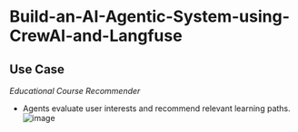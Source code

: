 # Build-an-AI-Agentic-System-using-CrewAI-and-Langfuse
## Use Case 

 *Educational Course Recommender*  
   - Agents evaluate user interests and recommend relevant learning paths.
![image](https://github.com/user-attachments/assets/eb490f81-dbe9-4ea7-a6c2-9c158b90a495)

